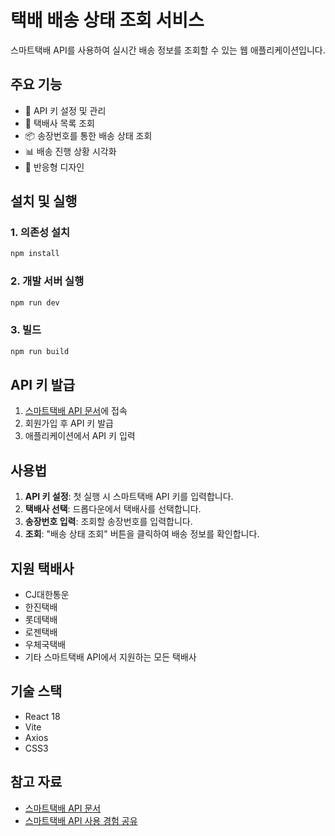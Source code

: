 # 택배 배송 상태 조회 서비스

스마트택배 API를 사용하여 실시간 배송 정보를 조회할 수 있는 웹 애플리케이션입니다.

## 주요 기능

- 🔑 API 키 설정 및 관리
- 🚚 택배사 목록 조회
- 📦 송장번호를 통한 배송 상태 조회
- 📊 배송 진행 상황 시각화
- 📱 반응형 디자인

## 설치 및 실행

### 1. 의존성 설치
```bash
npm install
```

### 2. 개발 서버 실행
```bash
npm run dev
```

### 3. 빌드
```bash
npm run build
```

## API 키 발급

1. [스마트택배 API 문서](https://info.sweettracker.co.kr/apidoc)에 접속
2. 회원가입 후 API 키 발급
3. 애플리케이션에서 API 키 입력

## 사용법

1. **API 키 설정**: 첫 실행 시 스마트택배 API 키를 입력합니다.
2. **택배사 선택**: 드롭다운에서 택배사를 선택합니다.
3. **송장번호 입력**: 조회할 송장번호를 입력합니다.
4. **조회**: "배송 상태 조회" 버튼을 클릭하여 배송 정보를 확인합니다.

## 지원 택배사

- CJ대한통운
- 한진택배
- 롯데택배
- 로젠택배
- 우체국택배
- 기타 스마트택배 API에서 지원하는 모든 택배사

## 기술 스택

- React 18
- Vite
- Axios
- CSS3

## 참고 자료

- [스마트택배 API 문서](https://info.sweettracker.co.kr/apidoc)
- [스마트택배 API 사용 경험 공유](https://weezip.treefeely.com/post/use-sweettracker-api-for-delivery-information)
